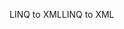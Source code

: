 <span data-ttu-id="a3021-101">LINQ to XML</span><span class="sxs-lookup"><span data-stu-id="a3021-101">LINQ to XML</span></span>